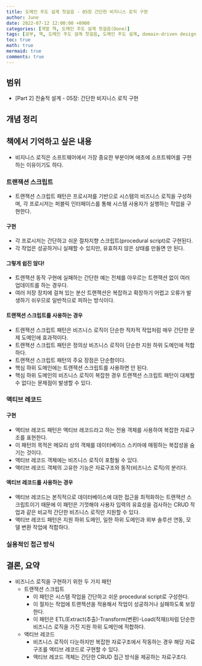 ```yaml
---
title: 도메인 주도 설계 첫걸음 - 05장 간단한 비지니스 로직 구현
author: June
date: 2022-07-12 12:00:00 +0900
categories: [개발 책, 도메인 주도 설계 첫걸음(Done)]
tags: [공부, 책, 도메인 주도 설계 첫걸음, 도메인 주도 설계, domain-driven design, DDD, 도메인, 비즈니스, 아키텍처, 소프트웨어 설계]
toc: true
math: true
mermaid: true
comments: true
---
```

## 범위

- [Part 2] 전술적 설계 - 05장: 간단한 비지니스 로직 구현

## 개념 정리

## 책에서 기억하고 싶은 내용

- 비지니스 로직은 소프트웨어에서 가장 중요한 부분이며 애초에 소프트웨어를 구현하는 이유이기도 하다.

### 트랜잭션 스크립트

- 트랜잭션 스크립트 패턴은 프로시저를 기반으로 시스템의 비즈니스 로직을 구성하며, 각 프로시저는 퍼블릭 인터페이스를 통해 시스템 사용자가 실행하는 작업을 구현한다.

#### 구현

- 각 프로시저는 간단하고 쉬운 절차지향 스크립트(procedural script)로 구현된다.
- 각 작업은 성공하거니 실패할 수 있지만, 유효하지 않은 상태를 만들면 안 된다.

#### 그렇게 쉽진 않다!

- 트랜잭션 동작 구현에 실패하는 간단한 예는 전체를 아우르는 트랜잭션 없이 여러 업데이트를 하는 경우다.
- 여러 저장 장치에 걸쳐 있는 분산 트랜잭션은 복잡하고 확장하기 어렵고 오류가 발생하기 쉬우므로 일반적으로 피하는 방식이다.

#### 트랜잭션 스크립트를 사용하는 경우

- 트렌잭션 스크립트 패턴은 비즈니스 로직이 단순한 적차적 작업처럼 매우 간단한 문제 도메인에 효과적이다.
- 트랜잭션 스크립트 패턴은 정의상 비즈니스 로직이 단순한 지원 하위 도메인에 적합하다.
- 트랜잭션 스크립트 패턴의 주요 장점은 단순함이다.
- 핵심 하위 도메인에는 트랜잭션 스크립트를 사용하면 안 된다.
- 핵심 하위 도메인의 비즈니스 로직이 복잡한 경우 트랜잭션 스크립트 패턴이 대체할 수 없다는 문제점이 발생할 수 있다.

### 액티브 레코드

#### 구현

- 액티브 레코드 패턴은 액티브 레코드라고 하는 전용 객체를 사용하여 복잡한 자료구조를 표현한다.
- 이 패턴의 목적은 메모리 상의 객체를 데이터베이스 스키마에 매핑하는 복잡성을 숨기는 것이다.
- 액티브 레코드 객체에는 비즈니스 로직이 포함될 수 있다.
- 액티브 레코드 객체의 고유한 기능은 자료구조와 동작(비즈니스 로직)의 분리다.

#### 액티브 레코드를 사용하는 경우

- 액티브 레코드는 본직적으로 데이터베이스에 대한 접근을 최적화하는 트랜잭션 스크립트이기 때문에 이 패턴은 기껏해야 사용자 입력의 유효성을 검사하는 CRUD 작업과 같은 비교적 간단한 비즈니스 로직만 지원할 수 있다.
- 액티브 레코드 패턴은 지원 하위 도메인, 일한 하위 도메인과 외부 솔루션 연동, 모델 변환 작업에 적합하다.

### 실용적인 접근 방식

## 결론, 요약

- 비즈니스 로직을 구현하기 위한 두 가지 패턴
  - 트랜잭션 스크립트
    - 이 패턴은 시스템 작업을 간단하고 쉬운 procedural script로 구성한다.
    - 이 절차는 작업에 트랜젝션을 적용해서 작업이 성공하거나 실패하도록 보장한다.
    - 이 패턴은 ETL(Extract(추출)-Transform(변환)-Load(적재))처럼 단순한 비즈니스 로직을 가진 지원 하위 도메인에 적합하다.
  - 액티브 레코드
    - 비즈니스 로직이 다눈하지만 복잡한 자료구조에서 작동하는 경우 해당 자료구조를 액티브 레코드로 구현할 수 있다.
    - 액티브 레코드 객체는 간단한 CRUD 접근 방식을 제공하는 자료구조다.
